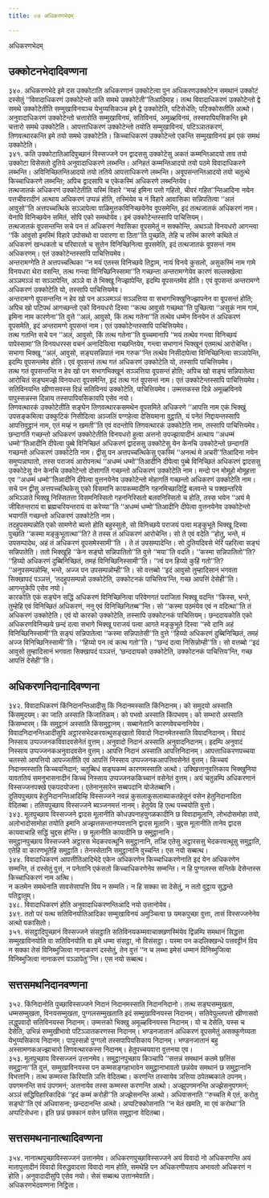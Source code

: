 ```yaml
---
title: ०७ अधिकरणभेदम्

---
```

अधिकरणभेदम्  


## उक्कोटनभेदादिवण्णना

३४०. अधिकरणभेदे इमे दस उक्कोटाति अधिकरणानं उक्कोटेत्वा पुन अधिकरणउक्कोटेन समथानं उक्कोटं दस्सेतुं ‘‘विवादाधिकरणं उक्कोटेन्तो कति समथे उक्कोटेती’’तिआदिमाह। तत्थ विवादाधिकरणं उक्कोटेन्तो द्वे समथे उक्कोटेतीति सम्मुखाविनयञ्च येभुय्यसिकञ्च इमे द्वे उक्कोटेति, पटिसेधेति; पटिक्कोसतीति अत्थो। अनुवादाधिकरणं उक्कोटेन्तो चत्तारोति सम्मुखाविनयं, सतिविनयं, अमूळ्हविनयं, तस्सपापियसिकन्ति इमे चत्तारो समथे उक्कोटेति। आपत्ताधिकरणं उक्कोटेन्तो तयोति सम्मुखाविनयं, पटिञ्ञातकरणं, तिणवत्थारकन्ति इमे तयो समथे उक्कोटेति। किच्चाधिकरणं उक्कोटेन्तो एकन्ति सम्मुखाविनयं इमं एकं समथं उक्कोटेति।  
३४१. कति उक्कोटातिआदिपुच्छानं विस्सज्जने पन द्वादससु उक्कोटेसु अकतं कम्मन्तिआदयो ताव तयो उक्कोटा विसेसतो दुतिये अनुवादाधिकरणे लब्भन्ति। अनिहतं कम्मन्तिआदयो तयो पठमे विवादाधिकरणे लब्भन्ति। अविनिच्छितन्तिआदयो तयो ततिये आपत्ताधिकरणे लब्भन्ति। अवूपसन्तन्तिआदयो तयो चतुत्थे किच्चाधिकरणे लब्भन्ति; अपिच द्वादसापि च एकेकस्मिं अधिकरणे लब्भन्तियेव।  
तत्थजातकं अधिकरणं उक्कोटेतीति यस्मिं विहारे ‘‘मय्हं इमिना पत्तो गहितो, चीवरं गहित’’न्तिआदिना नयेन पत्तचीवरादीनं अत्थाय अधिकरणं उप्पन्नं होति, तस्मिंयेव च नं विहारे आवासिका सन्निपतित्वा ‘‘अलं आवुसो’’ति अत्तपच्चत्थिके सञ्ञापेत्वा पाळिमुत्तकविनिच्छयेनेव वूपसमेन्ति, इदं तत्थजातकं अधिकरणं नाम। येनापि विनिच्छयेन समितं, सोपि एको समथोयेव। इमं उक्कोटेन्तस्सापि पाचित्तियम्।  
तत्थजातकं वूपसन्तन्ति सचे पन तं अधिकरणं नेवासिका वूपसमेतुं न सक्कोन्ति, अथञ्ञो विनयधरो आगन्त्वा ‘‘किं आवुसो इमस्मिं विहारे उपोसथो वा पवारणा वा ठिता’’ति पुच्छति, तेहि च तस्मिं कारणे कथिते तं अधिकरणं खन्धकतो च परिवारतो च सुत्तेन विनिच्छिनित्वा वूपसमेति, इदं तत्थजातकं वूपसन्तं नाम अधिकरणम्। एतं उक्कोटेन्तस्सापि पाचित्तियमेव।  
अन्तरामग्गेति ते अत्तपच्चत्थिका ‘‘न मयं एतस्स विनिच्छये तिट्ठाम, नायं विनये कुसलो, असुकस्मिं नाम गामे विनयधरा थेरा वसन्ति, तत्थ गन्त्वा विनिच्छिनिस्सामा’’ति गच्छन्ता अन्तरामग्गेयेव कारणं सल्लक्खेत्वा अञ्ञमञ्ञं वा सञ्ञापेन्ति, अञ्ञे वा ते भिक्खू निज्झापेन्ति, इदम्पि वूपसन्तमेव होति। एवं वूपसन्तं अन्तरामग्गे अधिकरणं उक्कोटेति यो, तस्सापि पाचित्तियमेव।  
अन्तरामग्गे वूपसन्तन्ति न हेव खो पन अञ्ञमञ्ञं सञ्ञत्तिया वा सभागभिक्खुनिज्झापनेन वा वूपसन्तं होति; अपिच खो पटिपथं आगच्छन्तो एको विनयधरो दिस्वा ‘‘कत्थ आवुसो गच्छथा’’ति पुच्छित्वा ‘‘असुकं नाम गामं, इमिना नाम कारणेना’’ति वुत्ते ‘‘अलं, आवुसो, किं तत्थ गतेना’’ति तत्थेव धम्मेन विनयेन तं अधिकरणं वूपसमेति, इदं अन्तरामग्गे वूपसन्तं नाम। एतं उक्कोटेन्तस्सापि पाचित्तियमेव।  
तत्थ गतन्ति सचे पन ‘‘अलं, आवुसो, किं तत्थ गतेना’’ति वुच्चमानापि ‘‘मयं तत्थेव गन्त्वा विनिच्छयं पापेस्सामा’’ति विनयधरस्स वचनं अनादियित्वा गच्छन्तियेव, गन्त्वा सभागानं भिक्खूनं एतमत्थं आरोचेन्ति। सभागा भिक्खू ‘‘अलं, आवुसो, सङ्घसन्निपातं नाम गरुक’’न्ति तत्थेव निसीदापेत्वा विनिच्छिनित्वा सञ्ञापेन्ति, इदम्पि वूपसन्तमेव होति। एवं वूपसन्तं तत्थ गतं अधिकरणं उक्कोटेति यो, तस्सापि पाचित्तियमेव।  
तत्थ गतं वूपसन्तन्ति न हेव खो पन सभागभिक्खूनं सञ्ञत्तिया वूपसन्तं होति; अपिच खो सङ्घं सन्निपातेत्वा आरोचितं सङ्घमज्झे विनयधरा वूपसमेन्ति, इदं तत्थ गतं वूपसन्तं नाम। एतं उक्कोटेन्तस्सापि पाचित्तियमेव।  
सतिविनयन्ति खीणासवस्स दिन्नं सतिविनयं उक्कोटेति, पाचित्तियमेव। उम्मत्तकस्स दिन्ने अमूळ्हविनये पापुस्सन्नस्स दिन्नाय तस्सपापियसिकायपि एसेव नयो।  
तिणवत्थारकं उक्कोटेतीति सङ्घेन तिणवत्थारकसमथेन वूपसमिते अधिकरणे ‘‘आपत्ति नाम एकं भिक्खुं उपसङ्कमित्वा उक्कुटिकं निसीदित्वा अञ्जलिं पग्गहेत्वा देसियमाना वुट्ठाति, यं पनेतं निद्दायन्तस्सापि आपत्तिवुट्ठानं नाम, एतं मय्हं न खमती’’ति एवं वदन्तोपि तिणवत्थारकं उक्कोटेति नाम, तस्सापि पाचित्तियमेव।  
छन्दागतिं गच्छन्तो अधिकरणं उक्कोटेतीति विनयधरो हुत्वा अत्तनो उपज्झायादीनं अत्थाय ‘‘अधम्मं धम्मो’’तिआदीनि दीपेत्वा पुब्बे विनिच्छितं अधिकरणं द्वादससु उक्कोटेसु येन केनचि उक्कोटेन्तो छन्दागतिं गच्छन्तो अधिकरणं उक्कोटेति नाम। द्वीसु पन अत्तपच्चत्थिकेसु एकस्मिं ‘‘अनत्थं मे अचरी’’तिआदिना नयेन समुप्पन्नाघातो, तस्स पराजयं आरोपनत्थं ‘‘अधम्मं धम्मो’’तिआदीनि दीपेत्वा पुब्बे विनिच्छितं अधिकरणं द्वादससु उक्कोटेसु येन केनचि उक्कोटेन्तो दोसागतिं गच्छन्तो अधिकरणं उक्कोटेति नाम। मन्दो पन मोमूहो मोमूहत्ता एव ‘‘अधम्मं धम्मो’’तिआदीनि दीपेत्वा वुत्तनयेनेव उक्कोटेन्तो मोहागतिं गच्छन्तो अधिकरणं उक्कोटेति नाम। सचे पन द्वीसु अत्तपच्चत्थिकेसु एको विसमानि कायकम्मादीनि गहनमिच्छादिट्ठिं बलवन्ते च पक्खन्तरिये अभिञ्ञाते भिक्खू निस्सितत्ता विसमनिस्सितो गहननिस्सितो बलवनिस्सितो च होति, तस्स भयेन ‘‘अयं मे जीवितन्तरायं वा ब्रह्मचरियन्तरायं वा करेय्या’’ति ‘‘अधम्मं धम्मो’’तिआदीनि दीपेत्वा वुत्तनयेनेव उक्कोटेन्तो भयागतिं गच्छन्तो अधिकरणं उक्कोटेति नाम।  
तदहुपसम्पन्नोति एको सामणेरो ब्यत्तो होति बहुस्सुतो, सो विनिच्छये पराजयं पत्वा मङ्कुभूते भिक्खू दिस्वा पुच्छति ‘‘कस्मा मङ्कुभूतात्था’’ति? ते तस्स तं अधिकरणं आरोचेन्ति। सो ते एवं वदेति ‘‘होतु, भन्ते, मं उपसम्पादेथ, अहं तं अधिकरणं वूपसमेस्सामी’’ति । ते तं उपसम्पादेन्ति। सो दुतियदिवसे भेरिं पहरित्वा सङ्घं सन्निपातेति। ततो भिक्खूहि ‘‘केन सङ्घो सन्निपातितो’’ति वुत्ते ‘‘मया’’ति वदति। ‘‘कस्मा सन्निपातितो’’ति? ‘‘हिय्यो अधिकरणं दुब्बिनिच्छितं, तमहं विनिच्छिनिस्सामी’’ति। ‘‘त्वं पन हिय्यो कुहिं गतो’’ति? ‘‘अनुपसम्पन्नोम्हि, भन्ते, अज्ज पन उपसम्पन्नोम्ही’’ति। सो वत्तब्बो ‘‘इदं आवुसो तुम्हादिसानं भगवता सिक्खापदं पञ्ञत्तं, ‘तदहुपसम्पन्नो उक्कोटेति, उक्कोटनकं पाचित्तिय’न्ति, गच्छ आपत्तिं देसेही’’ति। आगन्तुकेपि एसेव नयो।  
कारकोति एकं सङ्घेन सद्धिं अधिकरणं विनिच्छिनित्वा परिवेणगतं पराजिता भिक्खू वदन्ति ‘‘किस्स, भन्ते, तुम्हेहि एवं विनिच्छितं अधिकरणं, ननु एवं विनिच्छिनितब्ब’’न्ति। सो ‘‘कस्मा पठमंयेव एवं न वदित्था’’ति तं अधिकरणं उक्कोटेति। एवं यो कारको उक्कोटेति, तस्सापि उक्कोटनकं पाचित्तियम्। छन्ददायकोति एको अधिकरणविनिच्छये छन्दं दत्वा सभागे भिक्खू पराजयं पत्वा आगते मङ्कुभूते दिस्वा ‘‘स्वे दानि अहं विनिच्छिनिस्सामी’’ति सङ्घं सन्निपातेत्वा ‘‘कस्मा सन्निपातेसी’’ति वुत्ते ‘‘हिय्यो अधिकरणं दुब्बिनिच्छितं, तमहं अज्ज विनिच्छिनिस्सामी’’ति। ‘‘हिय्यो पन त्वं कत्थ गतो’’ति। ‘‘छन्दं दत्वा निसिन्नोम्ही’’ति। सो वत्तब्बो ‘‘इदं आवुसो तुम्हादिसानं भगवता सिक्खापदं पञ्ञत्तं, ‘छन्ददायको उक्कोटेति, उक्कोटनकं पाचित्तिय’न्ति, गच्छ आपत्तिं देसेही’’ति।  


## अधिकरणनिदानादिवण्णना

३४२. विवादाधिकरणं किंनिदानन्तिआदीसु किं निदानमस्साति किंनिदानम्। को समुदयो अस्साति किंसमुदयम्। का जाति अस्साति किंजातिकम्। को पभवो अस्साति किंपभवम्। को सम्भारो अस्साति किंसम्भारम्। किं समुट्ठानं अस्साति किंसमुट्ठानम्। सब्बानेतानि कारणवेवचनानियेव।  
विवादनिदानन्तिआदीसुपि अट्ठारसभेदकरवत्थुसङ्खातो विवादो निदानमेतस्साति विवादनिदानम्। विवादं निस्साय उप्पज्जनकविवादवसेनेतं वुत्तम्। अनुवादो निदानं अस्साति अनुवादनिदानम्। इदम्पि अनुवादं निस्साय उप्पज्जनकअनुवादवसेन वुत्तम्। आपत्ति निदानं अस्साति आपत्तिनिदानम्। आपत्ताधिकरणपच्चया चतस्सो आपत्तियो आपज्जतीति एवं आपत्तिं निस्साय उप्पज्जनकआपत्तिवसेनेतं वुत्तम्। किच्चयं निदानमस्साति किच्चयनिदानं; चतुब्बिधं सङ्घकम्मं कारणमस्साति अत्थो। उक्खित्तानुवत्तिकाय भिक्खुनिया यावततियं समनुभासनादीनं किच्चं निस्साय उप्पज्जनककिच्चानं वसेनेतं वुत्तम्। अयं चतुन्नम्पि अधिकरणानं विस्सज्जनपक्खे एकपदयोजना। एतेनानुसारेन सब्बपदानि योजेतब्बानि।  
दुतियपुच्छाय हेतुनिदानन्तिआदिम्हि विस्सज्जने नवन्नं कुसलाकुसलाब्याकतहेतूनं वसेन हेतुनिदानादिता वेदितब्बा। ततियपुच्छाय विस्सज्जने ब्यञ्जनमत्तं नानम्। हेतुयेव हि एत्थ पच्चयोति वुत्तो।  
३४३. मूलपुच्छाय विस्सज्जने द्वादस मूलानीति कोधउपनाहयुगळकादीनि छ विवादामूलानि, लोभदोसमोहा तयो, अलोभादोसामोहा तयोति इमानि अज्झत्तसन्तानप्पवत्तानि द्वादस मूलानि। चुद्दस मूलानीति तानेव द्वादस कायवाचाहि सद्धिं चुद्दस होन्ति। छ मूलानीति कायादीनि छ समुट्ठानानि।  
समुट्ठानपुच्छाय विस्सज्जने अट्ठारस भेदकरवत्थूनि समुट्ठानानि, तञ्हि एतेसु अट्ठारससु भेदकरवत्थूसु समुट्ठाति, एतेहि वा कारणभूतेहि समुट्ठाति। तेनस्सेतानि समुट्ठानानि वुच्चन्ति। एस नयो सब्बत्थ।  
३४४. विवादाधिकरणं आपत्तीतिआदिभेदे एकेन अधिकरणेन किच्चाधिकरणेनाति इदं येन अधिकरणेन सम्मन्ति, तं दस्सेतुं वुत्तं, न पनेतानि एकंसतो किच्चाधिकरणेनेव सम्मन्ति। न हि पुग्गलस्स सन्तिके देसेन्तस्स किच्चाधिकरणं नाम अत्थि।  
न कतमेन समथेनाति सावसेसापत्ति विय न सम्मति। न हि सक्का सा देसेतुं, न ततो वुट्ठाय सुद्धन्ते पतिट्ठातुम्।  
३४८. विवादाधिकरणं होति अनुवादाधिकरणन्तिआदि नयो उत्तानोयेव।  
३४९. ततो परं यत्थ सतिविनयोतिआदिका सम्मुखाविनयं अमुञ्चित्वा छ यमकपुच्छा वुत्ता, तासं विस्सज्जनेनेव अत्थो पकासितो।  
३५१. संसट्ठादिपुच्छानं विस्सज्जने संसट्ठाति सतिविनयकम्मवाचाक्खणस्मिंयेव द्विन्नम्पि समथानं सिद्धत्ता सम्मुखाविनयोति वा सतिविनयोति वा इमे धम्मा संसट्ठा, नो विसंसट्ठा। यस्मा पन कदलिक्खन्धे पत्तवट्टीनं विय न सक्का तेसं विनिब्भुजित्वा नानाकरणं दस्सेतुं, तेन वुत्तं ‘‘न च लब्भा इमेसं धम्मानं विनिब्भुजित्वा विनिब्भुजित्वा नानाकरणं पञ्ञापेतु’’न्ति। एस नयो सब्बत्थ।  


## सत्तसमथनिदानवण्णना

३५२. किंनिदानोति पुच्छाविस्सज्जने निदानं निदानमस्साति निदाननिदानो। तत्थ सङ्घसम्मुखता, धम्मसम्मुखता, विनयसम्मुखता, पुग्गलसम्मुखताति इदं सम्मुखाविनयस्स निदानम्। सतिवेपुल्लपत्तो खीणासवो लद्धुपवादो सतिविनयस्स निदानम्। उम्मत्तको भिक्खु अमूळ्हविनयस्स निदानम्। यो च देसेति, यस्स च देसेति, उभिन्नं सम्मुखीभावो पटिञ्ञातकरणस्स निदानम्। भण्डनजातानं अधिकरणं वूपसमेतुं असक्कुणेय्यता येभुय्यसिकाय निदानम्। पापुस्सन्नो पुग्गलो तस्सपापियसिकाय निदानम्। भण्डनजातानं बहु अस्सामणकअज्झाचारो तिणवत्थारकस्स निदानम्। हेतुपच्चयवारा वुत्तनया एव।  
३५३. मूलपुच्छाय विस्सज्जनं उत्तानमेव। समुट्ठानपुच्छाय किञ्चापि ‘‘सत्तन्नं समथानं कतमे छत्तिंस समुट्ठाना’’ति वुत्तं, सम्मुखाविनयस्स पन कम्मसङ्गहाभावेन समुट्ठानाभावतो छन्नंयेव समथानं छ समुट्ठानानि विभत्तानि। तत्थ कम्मस्स किरियाति ञत्ति वेदितब्बा। करणन्ति तस्सायेव ञत्तिया ठपेतब्बकाले ठपनम्। उपगमनन्ति सयं उपगमनं; अत्तनायेव तस्स कम्मस्स करणन्ति अत्थो। अज्झुपगमनन्ति अज्झेसनुपगमनं; अञ्ञं सद्धिविहारिकादिकं ‘‘इदं कम्मं करोही’’ति अज्झेसनन्ति अत्थो। अधिवासनाति ‘‘रुच्चति मे एतं, करोतु सङ्घो’’ति एवं अधिवासना; छन्ददानन्ति अत्थो। अप्पटिक्कोसनाति ‘‘न मेतं खमति, मा एवं करोथा’’ति अप्पटिसेधना। इति छन्नं छक्कानं वसेन छत्तिंस समुट्ठाना वेदितब्बा।  


## सत्तसमथनानात्थादिवण्णना

३५४. नानात्थपुच्छाविस्सज्जनं उत्तानमेव। अधिकरणपुच्छाविस्सज्जने अयं विवादो नो अधिकरणन्ति अयं मातापुत्तादीनं विवादो विरुद्धवादत्ता विवादो नाम होति, समथेहि पन अधिकरणीयताय अभावतो अधिकरणं न होति। अनुवादादीसुपि एसेव नयो। सेसं सब्बत्थ उत्तानमेवाति।  
अधिकरणभेदवण्णना निट्ठिता।  